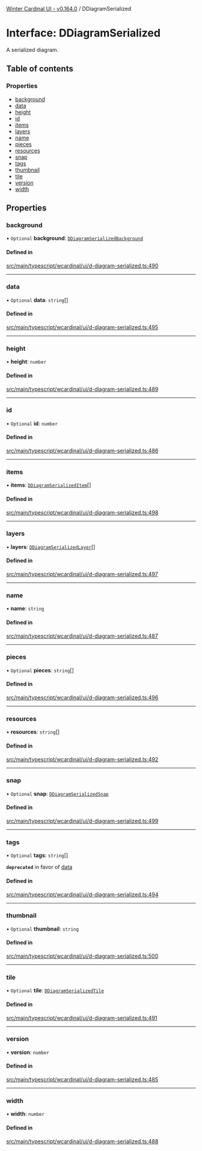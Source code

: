 [Winter Cardinal UI - v0.164.0](../index.md) / DDiagramSerialized

# Interface: DDiagramSerialized

A serialized diagram.

## Table of contents

### Properties

- [background](DDiagramSerialized.md#background)
- [data](DDiagramSerialized.md#data)
- [height](DDiagramSerialized.md#height)
- [id](DDiagramSerialized.md#id)
- [items](DDiagramSerialized.md#items)
- [layers](DDiagramSerialized.md#layers)
- [name](DDiagramSerialized.md#name)
- [pieces](DDiagramSerialized.md#pieces)
- [resources](DDiagramSerialized.md#resources)
- [snap](DDiagramSerialized.md#snap)
- [tags](DDiagramSerialized.md#tags)
- [thumbnail](DDiagramSerialized.md#thumbnail)
- [tile](DDiagramSerialized.md#tile)
- [version](DDiagramSerialized.md#version)
- [width](DDiagramSerialized.md#width)

## Properties

### background

• `Optional` **background**: [`DDiagramSerializedBackground`](DDiagramSerializedBackground.md)

#### Defined in

[src/main/typescript/wcardinal/ui/d-diagram-serialized.ts:490](https://github.com/winter-cardinal/winter-cardinal-ui/blob/v0.164.0/src/main/typescript/wcardinal/ui/d-diagram-serialized.ts#L490)

___

### data

• `Optional` **data**: `string`[]

#### Defined in

[src/main/typescript/wcardinal/ui/d-diagram-serialized.ts:495](https://github.com/winter-cardinal/winter-cardinal-ui/blob/v0.164.0/src/main/typescript/wcardinal/ui/d-diagram-serialized.ts#L495)

___

### height

• **height**: `number`

#### Defined in

[src/main/typescript/wcardinal/ui/d-diagram-serialized.ts:489](https://github.com/winter-cardinal/winter-cardinal-ui/blob/v0.164.0/src/main/typescript/wcardinal/ui/d-diagram-serialized.ts#L489)

___

### id

• `Optional` **id**: `number`

#### Defined in

[src/main/typescript/wcardinal/ui/d-diagram-serialized.ts:486](https://github.com/winter-cardinal/winter-cardinal-ui/blob/v0.164.0/src/main/typescript/wcardinal/ui/d-diagram-serialized.ts#L486)

___

### items

• **items**: [`DDiagramSerializedItem`](DDiagramSerializedItem.md)[]

#### Defined in

[src/main/typescript/wcardinal/ui/d-diagram-serialized.ts:498](https://github.com/winter-cardinal/winter-cardinal-ui/blob/v0.164.0/src/main/typescript/wcardinal/ui/d-diagram-serialized.ts#L498)

___

### layers

• **layers**: [`DDiagramSerializedLayer`](DDiagramSerializedLayer.md)[]

#### Defined in

[src/main/typescript/wcardinal/ui/d-diagram-serialized.ts:497](https://github.com/winter-cardinal/winter-cardinal-ui/blob/v0.164.0/src/main/typescript/wcardinal/ui/d-diagram-serialized.ts#L497)

___

### name

• **name**: `string`

#### Defined in

[src/main/typescript/wcardinal/ui/d-diagram-serialized.ts:487](https://github.com/winter-cardinal/winter-cardinal-ui/blob/v0.164.0/src/main/typescript/wcardinal/ui/d-diagram-serialized.ts#L487)

___

### pieces

• `Optional` **pieces**: `string`[]

#### Defined in

[src/main/typescript/wcardinal/ui/d-diagram-serialized.ts:496](https://github.com/winter-cardinal/winter-cardinal-ui/blob/v0.164.0/src/main/typescript/wcardinal/ui/d-diagram-serialized.ts#L496)

___

### resources

• **resources**: `string`[]

#### Defined in

[src/main/typescript/wcardinal/ui/d-diagram-serialized.ts:492](https://github.com/winter-cardinal/winter-cardinal-ui/blob/v0.164.0/src/main/typescript/wcardinal/ui/d-diagram-serialized.ts#L492)

___

### snap

• `Optional` **snap**: [`DDiagramSerializedSnap`](DDiagramSerializedSnap.md)

#### Defined in

[src/main/typescript/wcardinal/ui/d-diagram-serialized.ts:499](https://github.com/winter-cardinal/winter-cardinal-ui/blob/v0.164.0/src/main/typescript/wcardinal/ui/d-diagram-serialized.ts#L499)

___

### tags

• `Optional` **tags**: `string`[]

**`deprecated`** in favor of [data](DDiagramSerialized.md#data)

#### Defined in

[src/main/typescript/wcardinal/ui/d-diagram-serialized.ts:494](https://github.com/winter-cardinal/winter-cardinal-ui/blob/v0.164.0/src/main/typescript/wcardinal/ui/d-diagram-serialized.ts#L494)

___

### thumbnail

• `Optional` **thumbnail**: `string`

#### Defined in

[src/main/typescript/wcardinal/ui/d-diagram-serialized.ts:500](https://github.com/winter-cardinal/winter-cardinal-ui/blob/v0.164.0/src/main/typescript/wcardinal/ui/d-diagram-serialized.ts#L500)

___

### tile

• `Optional` **tile**: [`DDiagramSerializedTile`](DDiagramSerializedTile.md)

#### Defined in

[src/main/typescript/wcardinal/ui/d-diagram-serialized.ts:491](https://github.com/winter-cardinal/winter-cardinal-ui/blob/v0.164.0/src/main/typescript/wcardinal/ui/d-diagram-serialized.ts#L491)

___

### version

• **version**: `number`

#### Defined in

[src/main/typescript/wcardinal/ui/d-diagram-serialized.ts:485](https://github.com/winter-cardinal/winter-cardinal-ui/blob/v0.164.0/src/main/typescript/wcardinal/ui/d-diagram-serialized.ts#L485)

___

### width

• **width**: `number`

#### Defined in

[src/main/typescript/wcardinal/ui/d-diagram-serialized.ts:488](https://github.com/winter-cardinal/winter-cardinal-ui/blob/v0.164.0/src/main/typescript/wcardinal/ui/d-diagram-serialized.ts#L488)
